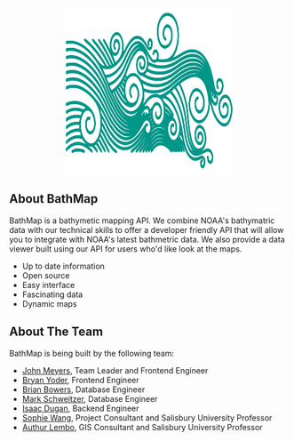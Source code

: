 
<div align="center">
<img src="./tile_backend/public/logo.svg" alt="Logo" width="300" height="300">
</div>

## About BathMap
BathMap is a bathymetic mapping API. We combine NOAA's bathymatric data with our technical skills to offer a developer friendly API that will allow you to integrate with NOAA's latest bathmetric data. We also provide a data viewer built using our API for users who'd like look at the maps.

- Up to date information
- Open source
- Easy interface
- Fascinating data
- Dynamic maps

## About The Team
BathMap is being built by the following team:

- [John Meyers](jmeyers5@gulls.salisbury.edu), Team Leader and Frontend Engineer 
- [Bryan Yoder](byoder1@gulls.salisbury.edu), Frontend Engineer
- [Brian Bowers](bbowers4@gulls.salisbury.edu), Database Engineer
- [Mark Schweitzer](mschweitzer1@gulls.salisbury.edu), Database Engineer
- [Isaac Dugan](idugan1@salisbury.edu), Backend Engineer
- [Sophie Wang](xswang@salisbury.edu), Project Consultant and Salisbury University Professor
- [Authur Lembo](ajlembo@salisbury.edu), GIS Consultant and Salisbury University Professor
